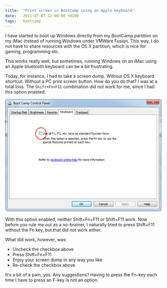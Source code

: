 ```yaml
---
title:  "Print screen in BootCamp using an Apple keyboard"
date:   2011-07-07 12:00:00 +0100
tags: 	bootcamp
---
```



I have started to boot up Windows directly from my BootCamp partition on my iMac
instead of running Windows under VMWare Fusion. This way, I do not have to share
resources with the OS X partition, which is nice for gaming, programming etc.

This works really well, but sometimes, running Windows on an iMac using an Apple
bluetooth keyboard can be a bit frustrating.

Today, for instance, I had to take a screen dump. Without OS X keyboard shortcut.
Without a PC print screen button. How do you do that? I was at a total loss. The
`Shift+Fn+F11` combination did not work for me, since I had this option enabled:

![Boot Camp Control Panel](/assets/blog/2011-07-07.png)

With this option enabled, neither Shift+Fn+F11 or Shift+F11 work. Now before you
rule me out as a no-brainer, I naturally tried to press Shift+F11 without the Fn
key, but that did not work either.

What did work, however, was:

- Uncheck the checkbox above
- Press Shift+Fn+F11
- Enjoy your screen dump in any way you like
- Re-check the checkbox above

It's a bit of a pain, yes. Any suggestions? Having to press the Fn-key each time
I have to press an F-key is not an option.
